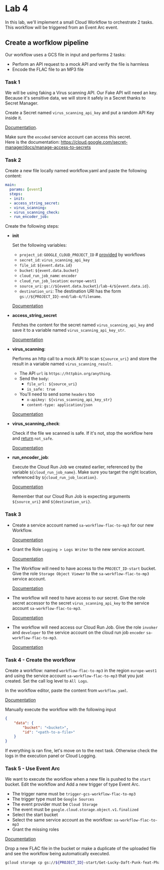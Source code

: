 # Lab 4

In this lab, we'll implement a small Cloud Workflow to orchestrate 2 tasks.
This workflow will be triggered from an Event Arc event.

## Create a worfklow pipeline

Our workflow uses a GCS file in input and performs 2 tasks:

  * Perform an API request to a mock API and verify the file is harmless
  * Encode the FLAC file to an MP3 file

### Task 1

We will be using faking a Virus scanning API. Our Fake API will need an key.<br />
Because it's sensitive data, we will store it safely in a Secret thanks to Secret Manager.

Create a Secret named `virus_scanning_api_key` and put a random API Key inside it.

[Documentation](https://cloud.google.com/secret-manager/docs/create-secret-quickstart).

Make sure the `encoded` service account can access this secret. <br />
Here is the documentation: https://cloud.google.com/secret-manager/docs/manage-access-to-secrets

### Task 2

Create a new file locally named workflow.yaml and paste the following content:

```yaml
main:
  params: [event]
  steps:
  - init:
  - access_string_secret:
  - virus_scanning:
  - virus_scanning_check:
  - run_encoder_job:
```

Create the following steps:
  * **init**

    Set the following variables:
      * `project_id`: `GOOGLE_CLOUD_PROJECT_ID` # [provided](https://cloud.google.com/workflows/docs/reference/stdlib/sys/get_env) by workflows
      * `secret_id`: `virus_scanning_api_key`
      * `file_id`: `${event.data.id}`
      * `bucket`: `${event.data.bucket}`
      * `cloud_run_job_name`: `encoder`
      * `cloud_run_job_location`: `europe-west1`
      * `source_uri`: `gs://${event.data.bucket}/lab-4/${event.data.id}`.
      * `destination_uri`: The destination URI has the form `gs://${PROJECT_ID}-end/lab-4/filename`.

    [Documentation](https://cloud.google.com/workflows/docs/reference/syntax/variables#assign-step)

  * **access_string_secret**<br />

    Fetches the content for the secret named `virus_scanning_api_key` and save it to a variable named `virus_scanning_api_key_str`.

    [Documentation](https://cloud.google.com/workflows/docs/reference/googleapis/secretmanager/Overview)

  * **virus_scanning**: <br />

    Performs an http call to a mock API to scan `${source_uri}` and store the result in a variable named `virus_scanning_result`.

    * The API `url` is `https://httpbin.org/anything`.
    * Send the `body`:
      * `file_url: ${source_uri}`
      * `is_safe: true`
    * You'll need to send some `headers` too
      * `x-apikey: ${virus_scanning_api_key_str}`
      * `content-type: application/json`

    [Documentation](https://cloud.google.com/workflows/docs/http-requests)

  * **virus_scanning_check**: <br />

    Check if the file we scanned is safe. If it's not, stop the workflow here and [return](https://cloud.google.com/workflows/docs/reference/syntax/completing#using-return) `not_safe`.

    [Documentation](https://cloud.google.com/workflows/docs/reference/syntax/conditions)

  * **run_encoder_job**: <br />

    Execute the Cloud Run Job we created earlier, referenced by the variable `${cloud_run_job_name}`. Make sure you target the right location, referenced by `${cloud_run_job_location}`.

    [Documentation](https://cloud.google.com/workflows/docs/reference/googleapis/run/v1/namespaces.jobs/run)

    Remember that our Cloud Run Job is expecting arguments `${source_uri}` and `${destination_uri}`.

### Task 3

* Create a service account named `sa-workflow-flac-to-mp3` for our new Workflow.

  [Documentation](https://cloud.google.com/iam/docs/service-accounts-create#creating)

* Grant the Role `Logging > Logs Writer` to the new service account.

  [Documentation](https://cloud.google.com/iam/docs/granting-changing-revoking-access)

* The Workflow will need to have access to the `PROJECT_ID-start` bucket.
Give the role `Storage Object Viewer` to the `sa-workflow-flac-to-mp3` service account.

  [Documentation](https://cloud.google.com/storage/docs/access-control/using-iam-permissions#bucket-iam)

* The workflow will need to have access to our secret. Give the role secret accessor to the secret `virus_scanning_api_key` to the service account `sa-workflow-flac-to-mp3`.

  [Documentation](https://cloud.google.com/secret-manager/docs/manage-access-to-secrets)

* The workflow will need access our Cloud Run Job. Give the role `invoker` and `developer` to the service account on the cloud run job `encoder` `sa-workflow-flac-to-mp3`.

  [Documentation](https://cloud.google.com/run/docs/securing/managing-access#job-add-principals)

### Task 4 - Create the workflow

Create a workflow: named `workflow-flac-to-mp3` in the region `europe-west1` and using the service account `sa-workflow-flac-to-mp3` that you just created. Set the call log level to `All Logs`. <br />

In the workflow editor, paste the content from `workflow.yaml`.

[Documentation](https://cloud.google.com/workflows/docs/create-workflow-console)

Manually execute the workflow with the following input

```json
{
    "data": {
        "bucket": "<bucket>",
        "id": "<path-to-a-file>"
    }
}
```

If everything is ran fine, let's move on to the next task.
Otherwise check the logs in the execution panel or Cloud Logging.

### Task 5 - Use Event Arc

We want to execute the workflow when a new file is pushed to the `start` bucket.
Edit the workflow and Add a new trigger of type Event Arc.

* The trigger name must be `trigger-gcs-workflow-flac-to-mp3`
* The trigger type must be `Google Sources`
* The event provider must be `Cloud Storage`
* The event must be `google.cloud.storage.object.v1.finalized`
* Select the start bucket
* Select the same service account as the workflow: `sa-workflow-flac-to-mp3`
* Grant the missing roles

[Documentation](https://cloud.google.com/workflows/docs/trigger-workflow-eventarc#create_a_trigger_using_the_console)

Drop a new FLAC file in the bucket or make a duplicate of the uploaded file and see the workflow being automatically executed.

```bash
gcloud storage cp gs://${PROJECT_ID}-start/Get-Lucky-Daft-Punk-feat-Pharrell-Williams.flac gs://${PROJECT_ID}-start/Get-Lucky-Daft-Punk-feat-Pharrell-Williams-2.flac
```
